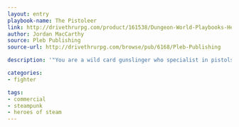 ```yaml
---
layout: entry
playbook-name: The Pistoleer
link: http://drivethrurpg.com/product/161538/Dungeon-World-Playbooks-Heroes-of-Steam-Bundle
author: Jordan MacCarthy
source: Pleb Publishing
source-url: http://drivethrurpg.com/browse/pub/6168/Pleb-Publishing

description: '"You are a wild card gunslinger who specialist in pistols."'

categories:
- fighter

tags:
- commercial
- steampunk
- heroes of steam
---
```

